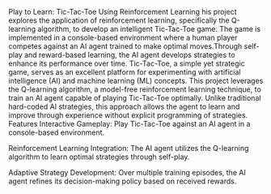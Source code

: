 Play to Learn: Tic-Tac-Toe Using Reinforcement Learning
his project explores the application of reinforcement learning, specifically the Q-learning algorithm, to develop an intelligent Tic-Tac-Toe game. 
The game is implemented in a console-based environment where a human player competes against an AI agent trained to make optimal moves.Through self-play and reward-based learning, the AI agent develops strategies to enhance its performance over time.
Tic-Tac-Toe, a simple yet strategic game, serves as an excellent platform for experimenting with artificial intelligence (AI) and machine learning (ML) concepts. This project leverages the Q-learning algorithm, a model-free reinforcement learning technique, 
to train an AI agent capable of playing Tic-Tac-Toe optimally. Unlike traditional hard-coded AI strategies, 
this approach allows the agent to learn and improve through experience without explicit programming of strategies.
Features
Interactive Gameplay: Play Tic-Tac-Toe against an AI agent in a console-based environment.

Reinforcement Learning Integration: The AI agent utilizes the Q-learning algorithm to learn optimal strategies through self-play.

Adaptive Strategy Development: Over multiple training episodes, the AI agent refines its decision-making policy based on received rewards.
